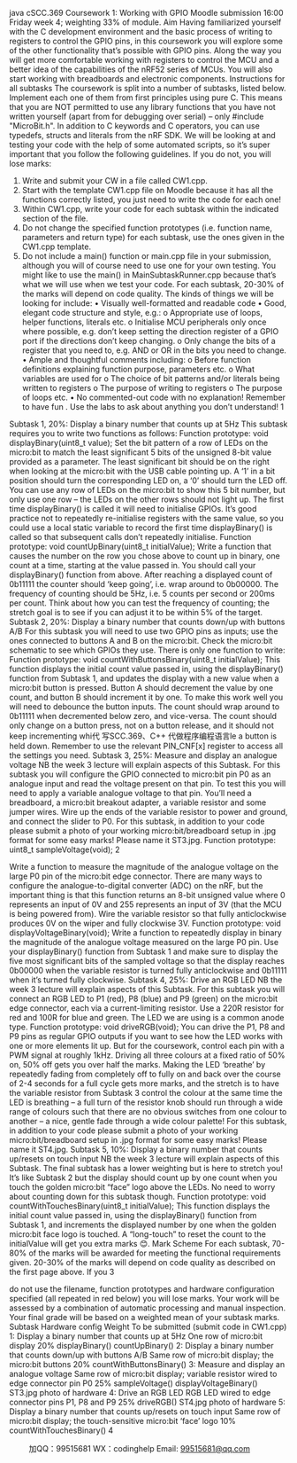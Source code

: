 java cSCC.369 Coursework 1: Working with GPIO
Moodle submission 16:00 Friday week 4; weighting 33% of module.
Aim
Having familiarized yourself with the C development environment and the basic process of writing to registers to control the GPIO pins, in this coursework you will explore some of the other functionality that’s possible with GPIO pins. Along the way you will get more comfortable working with registers to control the MCU and a better idea of the capabilities of the nRF52 series of MCUs. You will also start working with breadboards and electronic components.
Instructions for all subtasks
The coursework is split into a number of subtasks, listed below. Implement each one of them from first principles using pure C. This means that you are NOT permitted to use any library functions that you have not written yourself (apart from for debugging over serial) – only #include "MicroBit.h". In addition to C keywords and C operators, you can use typedefs, structs and literals from the nRF SDK.
We will be looking at and testing your code with the help of some automated scripts, so it’s super important that you follow the following guidelines. If you do not, you will lose marks:
1. Write and submit your CW in a file called CW1.cpp.
2. Start with the template CW1.cpp file on Moodle because it has all the functions correctly
listed, you just need to write the code for each one!
3. Within CW1.cpp, write your code for each subtask within the indicated section of the file.
4. Do not change the specified function prototypes (i.e. function name, parameters and return
type) for each subtask, use the ones given in the CW1.cpp template.
5. Do not include a main() function or main.cpp file in your submission, although you will of
course need to use one for your own testing. You might like to use the main() in MainSubtaskRunner.cpp because that’s what we will use when we test your code.
For each subtask, 20-30% of the marks will depend on code quality. The kinds of things we will be looking for include:
• Visually well-formatted and readable code
• Good, elegant code structure and style, e.g.:
o Appropriate use of loops, helper functions, literals etc.
o Initialise MCU peripherals only once where possible, e.g. don’t keep setting the
direction register of a GPIO port if the directions don’t keep changing.
o Only change the bits of a register that you need to, e.g. AND or OR in the bits you
need to change.
• Ample and thoughtful comments including:
o Before function definitions explaining function purpose, parameters etc. o What variables are used for
o The choice of bit patterns and/or literals being written to registers
o The purpose of writing to registers
o The purpose of loops etc.
• No commented-out code with no explanation!
Remember to have fun . Use the labs to ask about anything you don’t understand!
1

Subtask 1, 20%: Display a binary number that counts up at 5Hz
This subtask requires you to write two functions as follows:
Function prototype: void displayBinary(uint8_t value);
Set the bit pattern of a row of LEDs on the micro:bit to match the least significant 5 bits of the unsigned 8-bit value provided as a parameter. The least significant bit should be on the right when looking at the micro:bit with the USB cable pointing up. A ‘1’ in a bit position should turn the corresponding LED on, a ‘0’ should turn the LED off. You can use any row of LEDs on the micro:bit to show this 5 bit number, but only use one row – the LEDs on the other rows should not light up.
The first time displayBinary() is called it will need to initialise GPIOs. It’s good practice not to repeatedly re-initialise registers with the same value, so you could use a local static variable to record the first time displayBinary() is called so that subsequent calls don’t repeatedly initialise.
Function prototype: void countUpBinary(uint8_t initialValue);
Write a function that causes the number on the row you chose above to count up in binary, one count at a time, starting at the value passed in. You should call your displayBinary() function from above. After reaching a displayed count of 0b11111 the counter should ‘keep going’, i.e. wrap around to 0b00000. The frequency of counting should be 5Hz, i.e. 5 counts per second or 200ms per count. Think about how you can test the frequency of counting; the stretch goal is to see if you can adjust it to be within 5% of the target.
Subtask 2, 20%: Display a binary number that counts down/up with buttons A/B
For this subtask you will need to use two GPIO pins as inputs; use the ones connected to buttons A and B on the micro:bit. Check the micro:bit schematic to see which GPIOs they use. There is only one function to write:
Function prototype: void countWithButtonsBinary(uint8_t initialValue);
This function displays the initial count value passed in, using the displayBinary() function from Subtask 1, and updates the display with a new value when a micro:bit button is pressed. Button A should decrement the value by one count, and button B should increment it by one. To make this work well you will need to debounce the button inputs. The count should wrap around to 0b11111 when decremented below zero, and vice-versa. The count should only change on a button press, not on a button release, and it should not keep incrementing whi代 写SCC.369、C++
代做程序编程语言le a button is held down. Remember to use the relevant PIN_CNF[x] register to access all the settings you need.
Subtask 3, 25%: Measure and display an analogue voltage
NB the week 3 lecture will explain aspects of this Subtask.
For this subtask you will configure the GPIO connected to micro:bit pin P0 as an analogue input and read the voltage present on that pin. To test this you will need to apply a variable analogue voltage to that pin. You’ll need a breadboard, a micro:bit breakout adapter, a variable resistor and some jumper wires.
Wire up the ends of the variable resistor to power and ground, and connect the slider to P0.
For this subtask, in addition to your code please submit a photo of your working micro:bit/breadboard setup in .jpg format for some easy marks! Please name it ST3.jpg.
Function prototype: uint8_t sampleVoltage(void);
  2

Write a function to measure the magnitude of the analogue voltage on the large P0 pin of the micro:bit edge connector. There are many ways to configure the analogue-to-digital converter (ADC) on the nRF, but the important thing is that this function returns an 8-bit unsigned value where 0 represents an input of 0V and 255 represents an input of 3V (that the MCU is being powered from). Wire the variable resistor so that fully anticlockwise produces 0V on the wiper and fully clockwise 3V.
Function prototype: void displayVoltageBinary(void);
Write a function to repeatedly display in binary the magnitude of the analogue voltage measured on the large P0 pin. Use your displayBinary() function from Subtask 1 and make sure to display the five most significant bits of the sampled voltage so that the display reaches 0b00000 when the variable resistor is turned fully anticlockwise and 0b11111 when it’s turned fully clockwise.
Subtask 4, 25%: Drive an RGB LED
NB the week 3 lecture will explain aspects of this Subtask.
For this subtask you will connect an RGB LED to P1 (red), P8 (blue) and P9 (green) on the micro:bit edge connector, each via a current-limiting resistor. Use a 220R resistor for red and 100R for blue and green. The LED we are using is a common anode type.
Function prototype: void driveRGB(void);
You can drive the P1, P8 and P9 pins as regular GPIO outputs if you want to see how the LED works with one or more elements lit up. But for the coursework, control each pin with a PWM signal at roughly 1kHz. Driving all three colours at a fixed ratio of 50% on, 50% off gets you over half the marks. Making the LED ‘breathe’ by repeatedly fading from completely off to fully on and back over the course of 2-4 seconds for a full cycle gets more marks, and the stretch is to have the variable resistor from Subtask 3 control the colour at the same time the LED is breathing – a full turn of the resistor knob should run through a wide range of colours such that there are no obvious switches from one colour to another – a nice, gentle fade through a wide colour palette!
For this subtask, in addition to your code please submit a photo of your working micro:bit/breadboard setup in .jpg format for some easy marks! Please name it ST4.jpg.
Subtask 5, 10%: Display a binary number that counts up/resets on touch input
NB the week 3 lecture will explain aspects of this Subtask.
The final subtask has a lower weighting but is here to stretch you!
It’s like Subtask 2 but the display should count up by one count when you touch the golden micro:bit “face” logo above the LEDs. No need to worry about counting down for this subtask though.
Function prototype: void countWithTouchesBinary(uint8_t initialValue);
This function displays the initial count value passed in, using the displayBinary() function from Subtask 1, and increments the displayed number by one when the golden micro:bit face logo is touched. A “long-touch” to reset the count to the initialValue will get you extra marks 😊.
Mark Scheme
For each subtask, 70-80% of the marks will be awarded for meeting the functional requirements given. 20-30% of the marks will depend on code quality as described on the first page above. If you
   3

do not use the filename, function prototypes and hardware configuration specified (all repeated in red below) you will lose marks. Your work will be assessed by a combination of automatic processing and manual inspection. Your final grade will be based on a weighted mean of your subtask marks.
        Subtask
Hardware config
Weight
To be submitted
(submit code in CW1.cpp)
        1: Display a binary number that counts up at 5Hz
One row of micro:bit display
20%
displayBinary() countUpBinary()
         2: Display a binary number
that counts down/up with buttons A/B
Same row of micro:bit display; the micro:bit buttons
20%
countWithButtonsBinary()
        3: Measure and display an analogue voltage
Same row of micro:bit display; variable resistor wired to edge connector pin P0
25%
sampleVoltage() displayVoltageBinary() ST3.jpg photo of hardware
        4: Drive an RGB LED
RGB LED wired to edge
connector pins P1, P8 and P9
25%
driveRGB() ST4.jpg photo of hardware
        5: Display a binary number that counts up/resets on touch input
Same row of micro:bit display; the touch-sensitive micro:bit ‘face’ logo
10%
countWithTouchesBinary()
    4

         
加QQ：99515681  WX：codinghelp  Email: 99515681@qq.com
